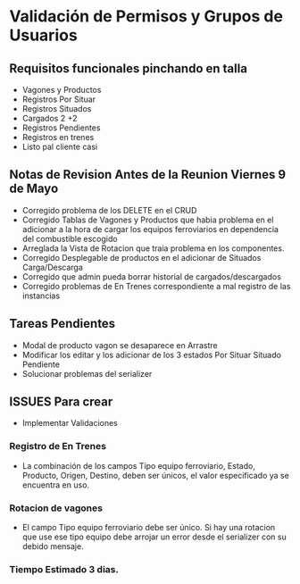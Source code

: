 # Validación de Permisos y Grupos de Usuarios

## Requisitos funcionales pinchando en talla

- Vagones y Productos
- Registros Por Situar
- Registros Situados
- Cargados 2 +2
- Registros Pendientes
- Registros en trenes
- Listo pal cliente casi

## Notas de Revision Antes de la Reunion Viernes 9 de Mayo

- Corregido problema de los DELETE en el CRUD
- Corregido Tablas de Vagones y Productos que habia problema en el adicionar a la hora de cargar los equipos ferroviarios en dependencia del combustible escogido
- Arreglada la Vista de Rotacion que traia problema en los componentes.
- Corregido Desplegable de productos en el adicionar de Situados Carga/Descarga
- Corregido que admin pueda borrar historial de cargados/descargados
- Corregido problemas de En Trenes correspondiente a mal registro de las instancias

## Tareas Pendientes

- Modal de producto vagon se desaparece en Arrastre
- Modificar los editar y los adicionar de los 3 estados Por Situar Situado Pendiente
- Solucionar problemas del serializer

## ISSUES Para crear

- Implementar Validaciones

### Registro de En Trenes

- La combinación de los campos Tipo equipo ferroviario, Estado, Producto, Origen, Destino, deben ser únicos, el valor especificado ya se encuentra en uso.

### Rotacion de vagones

- El campo Tipo equipo ferroviario debe ser único. Si hay una rotacion que use ese tipo equipo debe arrojar un error desde el serializer con su debido mensaje.

### Tiempo Estimado 3 dias.

